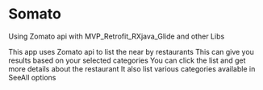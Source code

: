 # Somato
Using Zomato api with MVP_Retrofit_RXjava_Glide and other Libs

This app uses Zomato api to list the near by restaurants
This can give you results based on your selected categories
You can click the list and get more details about the restaurant
It also list various categories available in SeeAll options

